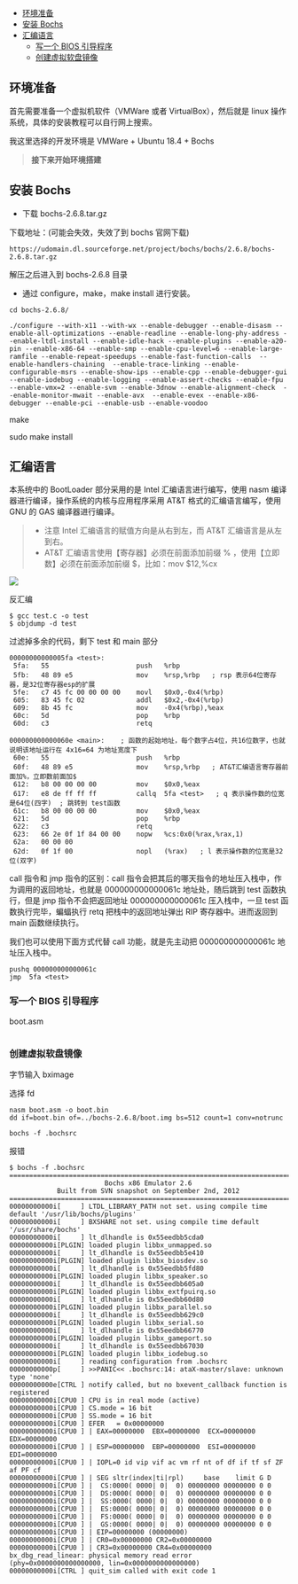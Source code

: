 
- [环境准备](#环境准备)
- [安装 Bochs](#安装-bochs)
- [汇编语言](#汇编语言)
	- [写一个 BIOS 引导程序](#写一个-bios-引导程序)
	- [创建虚拟软盘镜像](#创建虚拟软盘镜像)

## 环境准备

首先需要准备一个虚拟机软件（VMWare 或者 VirtualBox），然后就是 linux 操作系统，具体的安装教程可以自行网上搜索。

我这里选择的开发环境是 VMWare + Ubuntu 18.4 + Bochs

> **接下来开始环境搭建**

## 安装 Bochs

- 下载 bochs-2.6.8.tar.gz

下载地址：(可能会失效，失效了到 bochs  官网下载)

```
https://udomain.dl.sourceforge.net/project/bochs/bochs/2.6.8/bochs-2.6.8.tar.gz
```

解压之后进入到 bochs-2.6.8 目录

- 通过 configure，make，make install 进行安装。

```
cd bochs-2.6.8/

./configure --with-x11 --with-wx --enable-debugger --enable-disasm --enable-all-optimizations --enable-readline --enable-long-phy-address --enable-ltdl-install --enable-idle-hack --enable-plugins --enable-a20-pin --enable-x86-64 --enable-smp --enable-cpu-level=6 --enable-large-ramfile --enable-repeat-speedups --enable-fast-function-calls  --enable-handlers-chaining  --enable-trace-linking --enable-configurable-msrs --enable-show-ips --enable-cpp --enable-debugger-gui --enable-iodebug --enable-logging --enable-assert-checks --enable-fpu --enable-vmx=2 --enable-svm --enable-3dnow --enable-alignment-check  --enable-monitor-mwait --enable-avx  --enable-evex --enable-x86-debugger --enable-pci --enable-usb --enable-voodoo

```

make 

sudo make install

## 汇编语言

本系统中的 BootLoader 部分采用的是 Intel 汇编语言进行编写，使用 nasm 编译器进行编译，操作系统的内核与应用程序采用 AT&T 格式的汇编语言编写，使用 GNU 的 GAS 编译器进行编译。

>- 注意 Intel 汇编语言的赋值方向是从右到左，而 AT&T 汇编语言是从左到右。		
> - AT&T 汇编语言使用【寄存器】必须在前面添加前缀 % ，使用【立即数】必须在前面添加前缀 $，比如：mov $12,%cx

![](https://cdn.jsdelivr.net/gh/kendall-cpp/blogPic@main/blog-img-02/两种汇编的区别.28waarmj82sk.png)

反汇编

```
$ gcc test.c -o test
$ objdump -d test
```


过滤掉多余的代码，剩下 test 和 main 部分

```X86asm
00000000000005fa <test>:
 5fa:   55                      push   %rbp
 5fb:   48 89 e5                mov    %rsp,%rbp   ; rsp 表示64位寄存器，是32位寄存器esp的扩展
 5fe:   c7 45 fc 00 00 00 00    movl   $0x0,-0x4(%rbp)
 605:   83 45 fc 02             addl   $0x2,-0x4(%rbp)
 609:   8b 45 fc                mov    -0x4(%rbp),%eax
 60c:   5d                      pop    %rbp
 60d:   c3                      retq   

000000000000060e <main>:    ; 函数的起始地址，每个数字占4位，共16位数字，也就说明该地址运行在 4x16=64 为地址宽度下
 60e:   55                      push   %rbp
 60f:   48 89 e5                mov    %rsp,%rbp   ; AT&T汇编语言寄存器前面加%，立即数前面加$
 612:   b8 00 00 00 00          mov    $0x0,%eax
 617:   e8 de ff ff ff          callq  5fa <test>   ; q 表示操作数的位宽是64位(四字)  ; 跳转到 test函数
 61c:   b8 00 00 00 00          mov    $0x0,%eax
 621:   5d                      pop    %rbp
 622:   c3                      retq   
 623:   66 2e 0f 1f 84 00 00    nopw   %cs:0x0(%rax,%rax,1)
 62a:   00 00 00 
 62d:   0f 1f 00                nopl   (%rax)   ; l 表示操作数的位宽是32位(双字)
```


call 指令和 jmp 指令的区别：call 指令会把其后的哪天指令的地址压入栈中，作为调用的返回地址，也就是 000000000000061c 地址处，随后跳到 test
函数执行，但是 jmp 指令不会把返回地址 000000000000061c 压入栈中，一旦 test 函数执行完毕，蝙蝠执行 retq 把栈中的返回地址弹出 RIP 寄存器中。进而返回到 main 函数继续执行。

我们也可以使用下面方式代替 call 功能，就是先主动把 000000000000061c 地址压入栈中。

```x86asm
pushq 000000000000061c
jmp  5fa <test>
```

### 写一个 BIOS 引导程序

boot.asm

```

```

### 创建虚拟软盘镜像

字节输入 bximage

选择 fd

```
nasm boot.asm -o boot.bin
dd if=boot.bin of=../bochs-2.6.8/boot.img bs=512 count=1 conv=notrunc

bochs -f .bochsrc
```

报错

```
$ bochs -f .bochsrc
========================================================================
                        Bochs x86 Emulator 2.6
            Built from SVN snapshot on September 2nd, 2012
========================================================================
00000000000i[     ] LTDL_LIBRARY_PATH not set. using compile time default '/usr/lib/bochs/plugins'
00000000000i[     ] BXSHARE not set. using compile time default '/usr/share/bochs'
00000000000i[     ] lt_dlhandle is 0x55eedbb5cda0
00000000000i[PLGIN] loaded plugin libbx_unmapped.so
00000000000i[     ] lt_dlhandle is 0x55eedbb5e410
00000000000i[PLGIN] loaded plugin libbx_biosdev.so
00000000000i[     ] lt_dlhandle is 0x55eedbb5fd80
00000000000i[PLGIN] loaded plugin libbx_speaker.so
00000000000i[     ] lt_dlhandle is 0x55eedbb605a0
00000000000i[PLGIN] loaded plugin libbx_extfpuirq.so
00000000000i[     ] lt_dlhandle is 0x55eedbb60d80
00000000000i[PLGIN] loaded plugin libbx_parallel.so
00000000000i[     ] lt_dlhandle is 0x55eedbb629c0
00000000000i[PLGIN] loaded plugin libbx_serial.so
00000000000i[     ] lt_dlhandle is 0x55eedbb66770
00000000000i[PLGIN] loaded plugin libbx_gameport.so
00000000000i[     ] lt_dlhandle is 0x55eedbb67030
00000000000i[PLGIN] loaded plugin libbx_iodebug.so
00000000000i[     ] reading configuration from .bochsrc
00000000000p[     ] >>PANIC<< .bochsrc:14: ataX-master/slave: unknown type 'none'
00000000000e[CTRL ] notify called, but no bxevent_callback function is registered
00000000000i[CPU0 ] CPU is in real mode (active)
00000000000i[CPU0 ] CS.mode = 16 bit
00000000000i[CPU0 ] SS.mode = 16 bit
00000000000i[CPU0 ] EFER   = 0x00000000
00000000000i[CPU0 ] | EAX=00000000  EBX=00000000  ECX=00000000  EDX=00000000
00000000000i[CPU0 ] | ESP=00000000  EBP=00000000  ESI=00000000  EDI=00000000
00000000000i[CPU0 ] | IOPL=0 id vip vif ac vm rf nt of df if tf sf ZF af PF cf
00000000000i[CPU0 ] | SEG sltr(index|ti|rpl)     base    limit G D
00000000000i[CPU0 ] |  CS:0000( 0000| 0|  0) 00000000 00000000 0 0
00000000000i[CPU0 ] |  DS:0000( 0000| 0|  0) 00000000 00000000 0 0
00000000000i[CPU0 ] |  SS:0000( 0000| 0|  0) 00000000 00000000 0 0
00000000000i[CPU0 ] |  ES:0000( 0000| 0|  0) 00000000 00000000 0 0
00000000000i[CPU0 ] |  FS:0000( 0000| 0|  0) 00000000 00000000 0 0
00000000000i[CPU0 ] |  GS:0000( 0000| 0|  0) 00000000 00000000 0 0
00000000000i[CPU0 ] | EIP=00000000 (00000000)
00000000000i[CPU0 ] | CR0=0x00000000 CR2=0x00000000
00000000000i[CPU0 ] | CR3=0x00000000 CR4=0x00000000
bx_dbg_read_linear: physical memory read error (phy=0x0000000000000000, lin=0x0000000000000000)
00000000000i[CTRL ] quit_sim called with exit code 1
```


